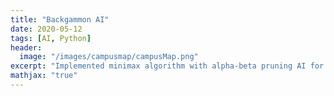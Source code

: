 ```yaml
---
title: "Backgammon AI"
date: 2020-05-12
tags: [AI, Python]
header:
  image: "/images/campusmap/campusMap.png"
excerpt: "Implemented minimax algorithm with alpha-beta pruning AI for a simplified deterministic backgammon game. Also implemented an expectiminimax algorithm AI for backgammon with random variables due to dice rolls."
mathjax: "true"
---
```

